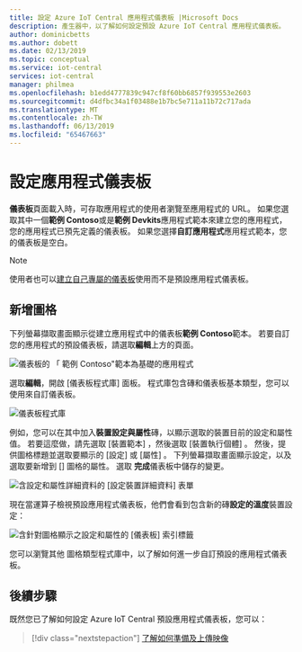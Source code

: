 ```yaml
---
title: 設定 Azure IoT Central 應用程式儀表板 |Microsoft Docs
description: 產生器中，以了解如何設定預設 Azure IoT Central 應用程式儀表板。
author: dominicbetts
ms.author: dobett
ms.date: 02/13/2019
ms.topic: conceptual
ms.service: iot-central
services: iot-central
manager: philmea
ms.openlocfilehash: b1edd4777839c947cf8f60bb6857f939553e2603
ms.sourcegitcommit: d4dfbc34a1f03488e1b7bc5e711a11b72c717ada
ms.translationtype: MT
ms.contentlocale: zh-TW
ms.lasthandoff: 06/13/2019
ms.locfileid: "65467663"
---
```

# <a name="configure-the-application-dashboard"></a>設定應用程式儀表板

**儀表板**頁面載入時，可存取應用程式的使用者瀏覽至應用程式的 URL。 如果您選取其中一個**範例 Contoso**或是**範例 Devkits**應用程式範本來建立您的應用程式，您的應用程式已預先定義的儀表板。 如果您選擇**自訂應用程式**應用程式範本，您的儀表板是空白。

> [!NOTE]
> 使用者也可以[建立自己專屬的儀表板](howto-personalize-dashboard.md)使用而不是預設應用程式儀表板。

## <a name="add-tiles"></a>新增圖格

下列螢幕擷取畫面顯示從建立應用程式中的儀表板**範例 Contoso**範本。 若要自訂您的應用程式的預設儀表板，請選取**編輯**上方的頁面。

![儀表板的 「 範例 Contoso"範本為基礎的應用程式](media/howto-configure-homepage/image1a.png)

選取**編輯**，開啟 [儀表板程式庫] 面板。 程式庫包含磚和儀表板基本類型，您可以使用來自訂儀表板。

![儀表板程式庫](media/howto-configure-homepage/image2a.png)

例如，您可以在其中加入**裝置設定與屬性**磚，以顯示選取的裝置目前的設定和屬性值。 若要這麼做，請先選取 [裝置範本]  ，然後選取 [裝置執行個體]  。 然後，提供圖格標題並選取要顯示的 [設定]  或 [屬性]  。 下列螢幕擷取畫面顯示設定，以及選取要新增到 [] 圖格的屬性。 選取 **完成**儀表板中儲存的變更。

![含設定和屬性詳細資料的 [設定裝置詳細資料] 表單](media/howto-configure-homepage/image3a.png)

現在當運算子檢視預設應用程式儀表板，他們會看到包含新的磚**設定的溫度**裝置設定：

![含針對圖格顯示之設定和屬性的 [儀表板] 索引標籤](media/howto-configure-homepage/image4a.png)

您可以瀏覽其他 圖格類型程式庫中，以了解如何進一步自訂預設的應用程式儀表板。

## <a name="next-steps"></a>後續步驟

既然您已了解如何設定 Azure IoT Central 預設應用程式儀表板，您可以：

> [!div class="nextstepaction"]
> [了解如何準備及上傳映像](howto-prepare-images.md)
